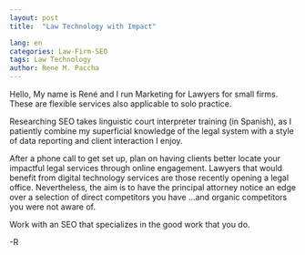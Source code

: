```yaml
---
layout: post
title:  "Law Technology with Impact"

lang: en
categories: Law-Firm-SEO
tags: Law Technology
author: Rene M. Paccha
---
```




Hello, My name is René and I run Marketing for Lawyers for small firms.  These are flexible services also applicable to solo practice.

Researching SEO takes linguistic court interpreter training (in Spanish), as I patiently combine my superficial knowledge of the legal system with a style of data reporting and client interaction I enjoy.

After a phone call to get set up, plan on having clients better locate your impactful legal services through online engagement. Lawyers that would benefit from digital technology services are those recently opening a legal office. Nevertheless, the aim is to have the principal attorney notice an edge over a selection of direct competitors you have ...and organic competitors you were not aware of.

Work with an SEO that specializes in the good work that you do.

-R

